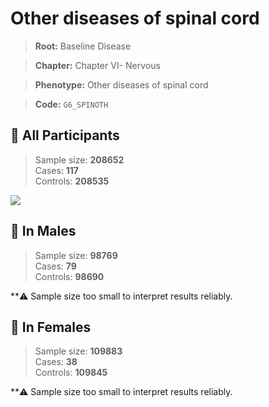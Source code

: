 # Other diseases of spinal cord

> **Root:** Baseline Disease  

> **Chapter:** Chapter VI- Nervous  

> **Phenotype:** Other diseases of spinal cord  

> **Code:** `G6_SPINOTH`

## 🧪 All Participants  
> Sample size: **208652**  
> Cases: **117**  
> Controls: **208535**
<img src="/Disease/Figures/ALL/Baseline/G6_SPINOTH.png"/>
<CsvTable src="/Disease_Data/ALL/Baseline/LG_G6_SPINOTH.csv" label="🔍 View full results" />

## 👨 In Males  
> Sample size: **98769**  
> Cases: **79**  
> Controls: **98690**

**⚠️ Sample size too small to interpret results reliably.

## 👩 In Females  
> Sample size: **109883**  
> Cases: **38**  
> Controls: **109845**

**⚠️ Sample size too small to interpret results reliably.
